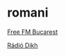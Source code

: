 # romani

[Free FM Bucarest](https://rocafmadrid.radioca.st/)

[Rádió Dikh](http://icast.connectmedia.hu/6121/live.mp3)

